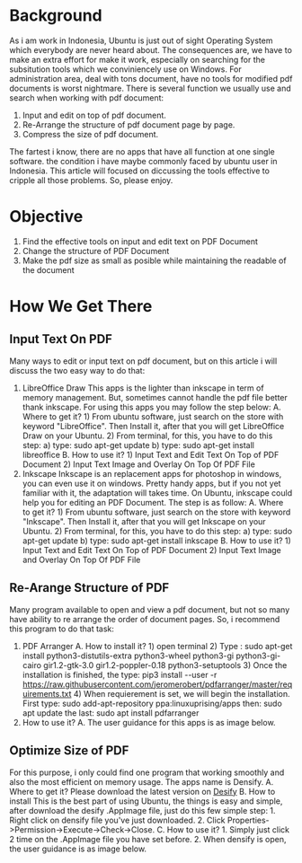 # Background
As i am work in Indonesia, Ubuntu is just out of sight Operating System which everybody are never heard about. The consequences are, we have to make an extra effort for make it work, especially on searching for the subsitution tools which we conviniencely use on Windows. For administration area, deal with tons document, have no tools for modified pdf documents is worst nightmare.  There is several function we usually use and search when working with pdf document:
1. Input and edit on top of pdf document.
2. Re-Arrange the structure of pdf document page by page.
3. Compress the size of pdf document.

The fartest i know, there are no apps that have all function at one single software. the condition i have maybe commonly faced by ubuntu user in Indonesia. This article will focused on diccussing the tools effective to cripple all those problems. So, please enjoy.  
# Objective
1. Find the effective tools on input and edit text on PDF Document
2. Change the structure of PDF Document
3. Make the pdf size as small as posible while maintaining the readable of the document
# How We Get There
## Input Text On PDF
Many ways to edit or input text on pdf document, but on this article i will discuss the two easy way to do that:
1. LibreOffice Draw
    This apps is the lighter than inkscape in term of memory management. But, sometimes cannot handle the pdf file better thank inkscape. For using this apps you may follow the step below:
    A. Where to get it?
         1) From ubuntu software, just search on the store with keyword "LibreOffice". Then Install it, after that you will get LibreOffice Draw on your Ubuntu.
         2) From terminal, for this, you have to do this step:
              a) type: sudo apt-get update
              b) type: sudo apt-get install libreoffice
    B. How to use it?
         1) Input Text and Edit Text On Top of PDF Document
         2) Input Text Image and Overlay On Top Of PDF File 
3. Inkscape
    Inkscape is an replacement apps for photoshop in windows, you can even use it on windows. Pretty handy apps, but if you not yet familiar with it, the adaptation will takes time. On Ubuntu, inkscape could help you for editing an PDF Document. The step is as follow:
     A. Where to get it?
         1) From ubuntu software, just search on the store with keyword "Inkscape". Then Install it, after that you will get Inkscape on your Ubuntu.
         2) From terminal, for this, you have to do this step:
              a) type: sudo apt-get update
              b) type: sudo apt-get install inkscape
    B. How to use it?
         1) Input Text and Edit Text On Top of PDF Document
         2) Input Text Image and Overlay On Top Of PDF File
## Re-Arange Structure of PDF
Many program available to open and view a pdf document, but not so many have ability to re arrange the order of document pages. So, i recommend this program to do that task:
1. PDF Arranger
    A. How to install it?
         1) open terminal
         2) Type : 
              sudo apt-get install python3-distutils-extra python3-wheel python3-gi python3-gi-cairo gir1.2-gtk-3.0 gir1.2-poppler-0.18 python3-setuptools
         3) Once the installation is finished, the type:
              pip3 install --user -r https://raw.githubusercontent.com/jeromerobert/pdfarranger/master/requirements.txt
         4) When requierement is set, we will begin the installation. First type:
               sudo add-apt-repository ppa:linuxuprising/apps
               then:
               sudo apt update
               the last:
               sudo apt install pdfarranger
2. How to use it?
    A. The user guidance for this apps is as image below.
    
## Optimize Size of PDF
For this purpose, i only could find one program that working smoothly and also the most efficient on memory usage. The apps name is Densify.
A. Where to get it?
     Please download the latest version on [Desify](https://github.com/hkdb/Densify/releases)
B. How to install
    This is the best part of using Ubuntu, the things is easy and simple, after download the desify .AppImage file, just do this few simple step:
    1. Right click on densify file you've just downloaded.
    2. Click Properties->Permission->Execute->Check->Close.
C. How to use it?
     1. Simply just click 2 time on the .AppImage file you have set before.
     2. When densify is open, the user guidance is as image below. 
